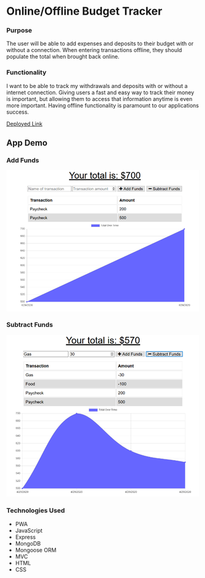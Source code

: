# Online/Offline Budget Tracker

### Purpose

The user will be able to add expenses and deposits to their budget with or without a connection. When entering transactions offline, they should populate the total when brought back online.

### Functionality

I want to be able to track my withdrawals and deposits with or without a internet connection. Giving users a fast and easy way to track their money is important, but allowing them to access that information anytime is even more important. Having offline functionality is paramount to our applications success.

[Deployed Link](https://sparky-budget-tracker.herokuapp.com/)

## App Demo

### Add Funds 
![Add funds example](images/ADD-funds-budget-tracker.PNG)

### Subtract Funds
![Subtract funds example](images/SUBTRACT-funds-budget-tracker.PNG)

### Technologies Used 

- PWA
- JavaScript
- Express
- MongoDB
- Mongoose ORM
- MVC
- HTML
- CSS
